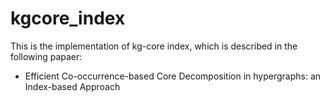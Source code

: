 # kgcore_index
This is the implementation of kg-core index, which is described in the following papaer:
- Efficient Co-occurrence-based Core Decomposition in hypergraphs: an Index-based Approach
